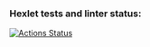 ### Hexlet tests and linter status:
[![Actions Status](https://github.com/M1RRoN/python-project-50/workflows/hexlet-check/badge.svg)](https://github.com/M1RRoN/python-project-50/actions)